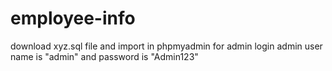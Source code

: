 # employee-info
download xyz.sql file and import in phpmyadmin
for admin login admin user name is "admin" and password is "Admin123"
